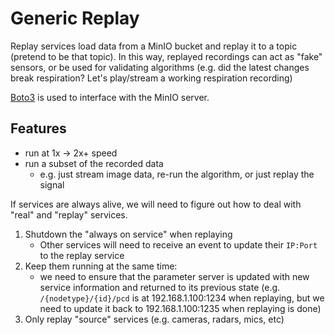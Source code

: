 # Generic Replay
Replay services load data from a MinIO bucket and replay it to a topic (pretend to be that topic).
In this way, replayed recordings can act as "fake" sensors, or be used for validating algorithms (e.g. did the latest changes break respiration? Let's play/stream a working respiration recording)

[Boto3](https://boto3.amazonaws.com/v1/documentation/api/latest/index.html) is used to interface with the MinIO server.

## Features
* run at 1x -> 2x+ speed
* run a subset of the recorded data 
    * e.g. just stream image data, re-run the algorithm, or just replay the signal

If services are always alive, we will need to figure out how to deal with "real" and "replay" services.
1. Shutdown the "always on service" when replaying
    * Other services will need to receive an event to update their `IP:Port` to the replay service
2. Keep them running at the same time:
    * we need to ensure that the parameter server is updated with new service information and returned to its previous state (e.g. `/{nodetype}/{id}/pcd` is at 192.168.1.100:1234 when replaying, but we need to update it back to 192.168.1.100:1235 when replaying is done)
3. Only replay "source" services (e.g. cameras, radars, mics, etc)